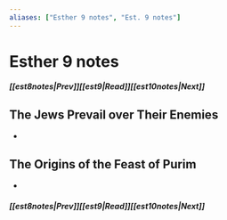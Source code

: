 ```yaml
---
aliases: ["Esther 9 notes", "Est. 9 notes"]
---
```

# Esther 9 notes
##### <span class=arrow-left></span>[[est8notes|Prev]]<span class=navigation-separator></span>[[est9|Read]]<span class=navigation-separator></span>[[est10notes|Next]]<span class=arrow-right></span>
## The Jews Prevail over Their Enemies
- 
## The Origins of the Feast of Purim
- 
##### <span class=arrow-left></span>[[est8notes|Prev]]<span class=navigation-separator></span>[[est9|Read]]<span class=navigation-separator></span>[[est10notes|Next]]<span class=arrow-right></span>
